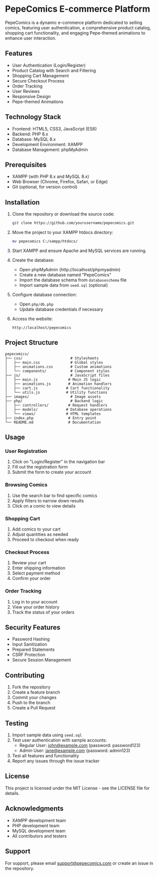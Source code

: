 # PepeComics E-commerce Platform

PepeComics is a dynamic e-commerce platform dedicated to selling comics, featuring user authentication, a comprehensive product catalog, shopping cart functionality, and engaging Pepe-themed animations to enhance user interaction.

## Features

- User Authentication (Login/Register)
- Product Catalog with Search and Filtering
- Shopping Cart Management
- Secure Checkout Process
- Order Tracking
- User Reviews
- Responsive Design
- Pepe-themed Animations

## Technology Stack

- Frontend: HTML5, CSS3, JavaScript (ES6)
- Backend: PHP 8.x
- Database: MySQL 8.x
- Development Environment: XAMPP
- Database Management: phpMyAdmin

## Prerequisites

- XAMPP (with PHP 8.x and MySQL 8.x)
- Web Browser (Chrome, Firefox, Safari, or Edge)
- Git (optional, for version control)

## Installation

1. Clone the repository or download the source code:
   ```bash
   git clone https://github.com/yourusername/pepecomics.git
   ```

2. Move the project to your XAMPP htdocs directory:
   ```bash
   mv pepecomics C:/xampp/htdocs/
   ```

3. Start XAMPP and ensure Apache and MySQL services are running.

4. Create the database:
   - Open phpMyAdmin (http://localhost/phpmyadmin)
   - Create a new database named "PepeComics"
   - Import the database schema from `databaseschema` file
   - Import sample data from `seed.sql` (optional)

5. Configure database connection:
   - Open `php/db.php`
   - Update database credentials if necessary

6. Access the website:
   ```
   http://localhost/pepecomics
   ```

## Project Structure

```
pepecomics/
├── css/                      # Stylesheets
│   ├── main.css              # Global styles
│   ├── animations.css        # Custom animations
│   └── components/           # Component styles
├── js/                       # JavaScript files
│   ├── main.js              # Main JS logic
│   ├── animations.js        # Animation handlers
│   ├── cart.js             # Cart functionality
│   └── utils.js            # Utility functions
├── images/                   # Image assets
├── php/                      # Backend logic
│   ├── controllers/         # Request handlers
│   ├── models/             # Database operations
│   └── views/              # HTML templates
├── index.php                # Entry point
└── README.md                # Documentation
```

## Usage

### User Registration
1. Click on "Login/Register" in the navigation bar
2. Fill out the registration form
3. Submit the form to create your account

### Browsing Comics
1. Use the search bar to find specific comics
2. Apply filters to narrow down results
3. Click on a comic to view details

### Shopping Cart
1. Add comics to your cart
2. Adjust quantities as needed
3. Proceed to checkout when ready

### Checkout Process
1. Review your cart
2. Enter shipping information
3. Select payment method
4. Confirm your order

### Order Tracking
1. Log in to your account
2. View your order history
3. Track the status of your orders

## Security Features

- Password Hashing
- Input Sanitization
- Prepared Statements
- CSRF Protection
- Secure Session Management

## Contributing

1. Fork the repository
2. Create a feature branch
3. Commit your changes
4. Push to the branch
5. Create a Pull Request

## Testing

1. Import sample data using `seed.sql`
2. Test user authentication with sample accounts:
   - Regular User: john@example.com (password: password123)
   - Admin User: jane@example.com (password: admin123)
3. Test all features and functionality
4. Report any issues through the issue tracker

## License

This project is licensed under the MIT License - see the LICENSE file for details.

## Acknowledgments

- XAMPP development team
- PHP development team
- MySQL development team
- All contributors and testers

## Support

For support, please email support@pepecomics.com or create an issue in the repository. 